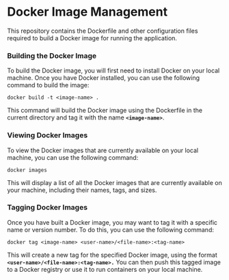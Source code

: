 # Docker Image Management

This repository contains the Dockerfile and other configuration files required to build a Docker image for running the application.

### Building the Docker Image

To build the Docker image, you will first need to install Docker on your local machine. Once you have Docker installed, you can use the following command to build the image:

```
docker build -t <image-name> .
```

This command will build the Docker image using the Dockerfile in the current directory and tag it with the name **`<image-name>`**.

### Viewing Docker Images

To view the Docker images that are currently available on your local machine, you can use the following command:

```
docker images
```

This will display a list of all the Docker images that are currently available on your machine, including their names, tags, and sizes.

### Tagging Docker Images

Once you have built a Docker image, you may want to tag it with a specific name or version number. To do this, you can use the following command:

```
docker tag <image-name> <user-name>/<file-name>:<tag-name>
```

This will create a new tag for the specified Docker image, using the format **`<user-name>/<file-name>:<tag-name>.`** You can then push this tagged image to a Docker registry or use it to run containers on your local machine.
